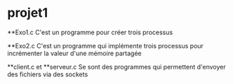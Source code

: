 # projet1
**Exo1.c 
        C'est un programme pour créer trois processus
 
 **Exo2.c
        C'est un programme qui implémente trois processus pour incrémenter la valeur d'une mémoire partagée
  
  **client.c  et **serveur.c
        Se sont des programmes qui permettent d'envoyer des fichiers via des sockets
        
        

